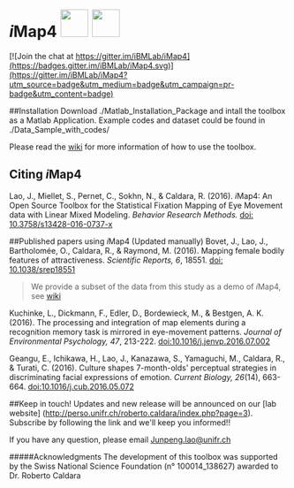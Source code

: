 

# *i*Map4  <img src="https://github.com/iBMLab/iMap4/blob/master/GUI/IMAP.png" width="50" height="50" />   <img src="https://github.com/iBMLab/iMap4/blob/master/GUI/logo_imap.png" width="50" height="50" />

[![Join the chat at https://gitter.im/iBMLab/iMap4](https://badges.gitter.im/iBMLab/iMap4.svg)](https://gitter.im/iBMLab/iMap4?utm_source=badge&utm_medium=badge&utm_campaign=pr-badge&utm_content=badge)


##Installation 
Download ./Matlab_Installation_Package and intall the toolbox as a Matlab Application. 
Example codes and dataset could be found in ./Data_Sample_with_codes/

Please read the [wiki](https://junpenglao.gitbooks.io/imap4_guidebook/content/) for more information of how to use the toolbox.


## Citing *i*Map4
Lao, J., Miellet, S., Pernet, C., Sokhn, N., & Caldara, R. (2016). *i*Map4: An Open Source Toolbox for the Statistical Fixation Mapping of Eye Movement data with Linear Mixed Modeling. *Behavior Research Methods.* [doi: 10.3758/s13428-016-0737-x](http://link.springer.com/article/10.3758/s13428-016-0737-x)  

##Published papers using *i*Map4 (Updated manually)
Bovet, J., Lao, J., Bartholomée, O., Caldara, R., & Raymond, M. (2016). Mapping female bodily features of attractiveness. *Scientific Reports, 6*, 18551. [doi: 10.1038/srep18551](http://www.nature.com/articles/srep18551)  
> We provide a subset of the data from this study as a demo of *i*Map4, see [wiki](https://junpenglao.gitbooks.io/imap4_guidebook/content/readme_eg1.html) 

Kuchinke, L., Dickmann, F., Edler, D., Bordewieck, M., & Bestgen, A. K. (2016). The processing and integration of map elements during a recognition memory task is mirrored in eye-movement patterns. *Journal of Environmental Psychology, 47*, 213-222. [doi:10.1016/j.jenvp.2016.07.002](http://www.sciencedirect.com/science/article/pii/S0272494416300639)  

Geangu, E., Ichikawa, H., Lao, J., Kanazawa, S., Yamaguchi, M., Caldara, R., & Turati, C. (2016). Culture shapes 7-month-olds' perceptual strategies in discriminating facial expressions of emotion. *Current Biology, 26*(14), 663-664. [doi:10.1016/j.cub.2016.05.072](http://www.sciencedirect.com/science/article/pii/S0960982216306054)  

##Keep in touch!
Updates and new release will be announced on our [lab website] (http://perso.unifr.ch/roberto.caldara/index.php?page=3).
Subscribe by following the link and we'll keep you informed!! 

If you have any question, please email Junpeng.lao@unifr.ch


#####Acknowledgments
The development of this toolbox was supported by the Swiss National Science Foundation (n° 100014_138627) awarded to Dr. Roberto Caldara



